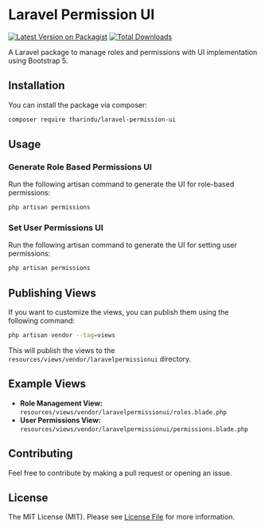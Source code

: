 # Laravel Permission UI

[![Latest Version on Packagist](https://img.shields.io/packagist/v/tharindu/laravel-permission-ui.svg?style=flat-square)](https://packagist.org/packages/tharindu/laravel-permission-ui)
[![Total Downloads](https://img.shields.io/packagist/dt/tharindu/laravel-permission-ui.svg?style=flat-square)](https://packagist.org/packages/tharindu/laravel-permission-ui)

A Laravel package to manage roles and permissions with UI implementation using Bootstrap 5.

## Installation

You can install the package via composer:

```bash
composer require tharindu/laravel-permission-ui
```

## Usage

### Generate Role Based Permissions UI

Run the following artisan command to generate the UI for role-based permissions:

```bash
php artisan permissions
```

### Set User Permissions UI

Run the following artisan command to generate the UI for setting user permissions:

```bash
php artisan permissions
```

## Publishing Views

If you want to customize the views, you can publish them using the following command:

```bash
php artisan vendor --tag=views
```


This will publish the views to the `resources/views/vendor/laravelpermissionui` directory.

## Example Views

- **Role Management View:** `resources/views/vendor/laravelpermissionui/roles.blade.php`
- **User Permissions View:** `resources/views/vendor/laravelpermissionui/permissions.blade.php`

## Contributing

Feel free to contribute by making a pull request or opening an issue.

## License

The MIT License (MIT). Please see [License File](LICENSE.md) for more information.






